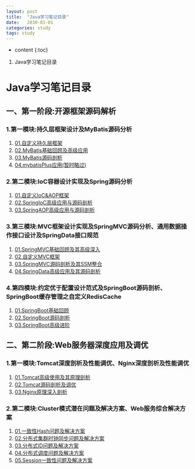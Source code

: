```yaml
---
layout: post
title:  "Java学习笔记目录"
date:   2030-01-01
categories: study
tags: study
---
```


* content
{:toc}

1. Java学习笔记目录





# Java学习笔记目录
## 一、第一阶段:开源框架源码解析
### 1.第一模块:持久层框架设计及MyBatis源码分析
1. [01.自定义持久层框架](https://ttk1907.github.io/2021/05/16/lagou-java-01-01-01/)  
2. [02.MyBatis基础回顾及高级应用](https://ttk1907.github.io/2021/05/20/lagou-java-01-01-02/)  
3. [03.MyBatis源码剖析](https://ttk1907.github.io/2021/05/25/lagou-java-01-01-03/)  
4. [04.mybatisPlus应用(暂时略过)](https://ttk1907.github.io/2021/06/05/lagou-java-01-01-04/)  

### 2.第二模块:IoC容器设计实现及Spring源码分析
1. [01.自定义IoC&AOP框架](https://ttk1907.github.io/2021/05/29/lagou-java-01-02-01/)  
2. [02.SpringIoC高级应用与源码剖析](https://ttk1907.github.io/2021/06/07/lagou-java-01-02-02/)  
3. [03.SpringAOP高级应用与源码剖析](https://ttk1907.github.io/2021/06/08/lagou-java-01-02-03/)   

### 3.第三模块:MVC框架设计实现及SpringMVC源码分析、通用数据操作接口设计及SpringData接口规范
1. [01.SpringMVC基础回顾及其高级深入](https://ttk1907.github.io/2021/06/10/lagou-java-01-03-01/)  
2. [02.自定义MVC框架](https://ttk1907.github.io/2021/06/11/lagou-java-01-03-02/)  
3. [03.SpringMVC源码剖析及其SSM整合](https://ttk1907.github.io/2021/06/12/lagou-java-01-03-03/)  
4. [04.SpringData高级应用及其源码剖析](https://ttk1907.github.io/2021/06/13/lagou-java-01-03-04/)  

### 4.第四模块:约定优于配置设计范式及SpringBoot源码剖析、SpringBoot缓存管理之自定义RedisCache
1. [01.SpringBoot基础回顾](https://ttk1907.github.io/2021/06/15/lagou-java-01-04-01/)  
2. [02.SpringBoot源码剖析](https://ttk1907.github.io/2021/06/16/lagou-java-01-04-02/)  
3. [03.SpringBoot高级进阶](https://ttk1907.github.io/2021/06/17/lagou-java-01-04-03/)  

## 二、第二阶段:Web服务器深度应用及调优
### 1.第一模块:Tomcat深度剖析及性能调优、Nginx深度剖析及性能调优
1. [01.Tomcat高级使用及其原理剖析](https://ttk1907.github.io/2021/06/19/lagou-java-02-01-01/)  
2. [02.Tomcat源码剖析及调优](https://ttk1907.github.io/2021/06/20/lagou-java-02-01-02/)  
3. [03.Nginx原理深入剖析](https://ttk1907.github.io/2021/06/21/lagou-java-02-01-03/)  

### 2.第二模块:Cluster模式潜在问题及解决方案、Web服务综合解决方案
1. [01.一致性Hash问题及解决方案](https://ttk1907.github.io/2021/06/23/lagou-java-02-02-01/)  
2. [02.分布式集群时钟同步问题及解决方案](https://ttk1907.github.io/2021/06/24/lagou-java-02-02-02/)  
3. [03.分布式ID问题及解决方案](https://ttk1907.github.io/2021/06/25/lagou-java-02-02-03/)  
4. [04.分布式调度问题及解决方案](https://ttk1907.github.io/2021/06/26/lagou-java-02-02-04/)  
5. [05.Session一致性问题及解决方案](https://ttk1907.github.io/2021/06/27/lagou-java-02-02-05/)  






